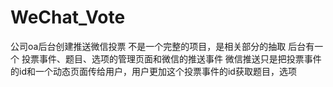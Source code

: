 # WeChat_Vote
公司oa后台创建推送微信投票
不是一个完整的项目，是相关部分的抽取
后台有一个 投票事件、题目、选项的管理页面和微信的推送事件
微信推送只是把投票事件的id和一个动态页面传给用户，用户更加这个投票事件的id获取题目，选项

